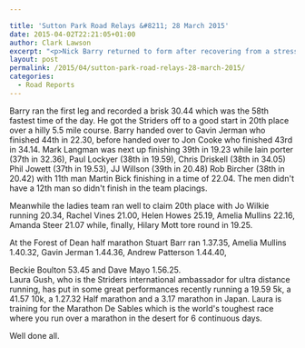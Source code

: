 ```yaml
---

title: 'Sutton Park Road Relays &#8211; 28 March 2015'
date: 2015-04-02T22:21:05+01:00
author: Clark Lawson
excerpt: "<p>Nick Barry returned to form after recovering from a stress fracture to lead the CLC Striders mens'team off at the Sutton Park Midland 12 stage road relays.</p>"
layout: post
permalink: /2015/04/sutton-park-road-relays-28-march-2015/
categories:
  - Road Reports
---
```

Barry ran the first leg and recorded a brisk 30.44 which was the 58th fastest time of the day. He got the Striders off to a good start in 20th place over a hilly 5.5 mile course. Barry handed over to Gavin Jerman who finished 44th in 22.30, before handed over to Jon Cooke who finished 43rd in 34.14. Mark Langman was next up finishing 39th in 19.23 while Iain porter (37th in 32.36), Paul Lockyer (38th in 19.59), Chris Driskell (38th in 34.05) Phil Jowett (37th in 19.53), JJ Willson (39th in 20.48) Rob Bircher (38th in 20.42) with 11th man Martin Bick finishing in a time of 22.04. The men didn't have a 12th man so didn't finish in the team placings. 

Meanwhile the ladies team ran well to claim 20th place with Jo Wilkie running 20.34, Rachel Vines 21.00, Helen Howes 25.19, Amelia Mullins 22.16, Amanda Steer 21.07 while, finally, Hilary Mott tore round in 19.25. 

At the Forest of Dean half marathon Stuart Barr ran 1.37.35, Amelia Mullins 1.40.32, Gavin Jerman 1.44.36, Andrew Patterson 1.44.40,

Beckie Boulton 53.45 and Dave Mayo 1.56.25.  
Laura Gush, who is the Striders international ambassador for ultra distance running, has put in some great performances recently running a 19.59 5k, a 41.57 10k, a 1.27.32 Half marathon and a 3.17 marathon in Japan. Laura is training for the Marathon De Sables which is the world's toughest race where you run over a marathon in the desert for 6 continuous days.

Well done all.